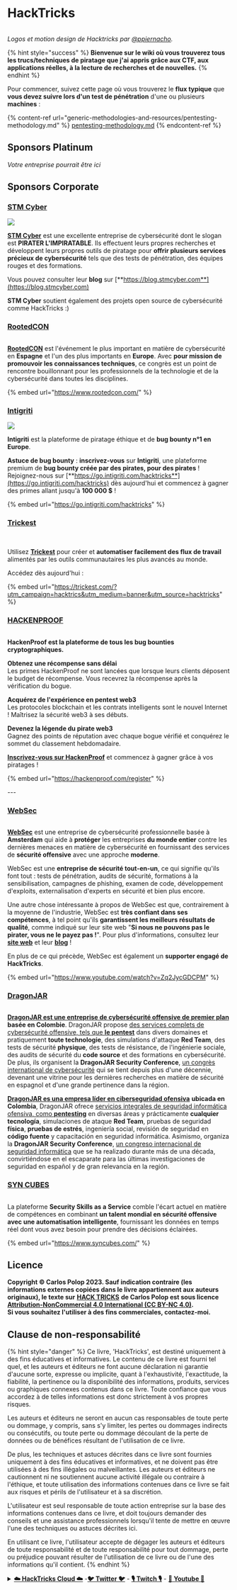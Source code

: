 # HackTricks

<figure><img src=".gitbook/assets/hacktricks.gif" alt=""><figcaption></figcaption></figure>

_Logos et motion design de Hacktricks par_ [_@ppiernacho_](https://www.instagram.com/ppieranacho/)_._

{% hint style="success" %}
**Bienvenue sur le wiki où vous trouverez tous les trucs/techniques de piratage que j'ai appris grâce aux CTF, aux applications réelles, à la lecture de recherches et de nouvelles.**
{% endhint %}

Pour commencer, suivez cette page où vous trouverez le **flux typique** que **vous devez suivre lors d'un test de pénétration** d'une ou plusieurs **machines** :

{% content-ref url="generic-methodologies-and-resources/pentesting-methodology.md" %}
[pentesting-methodology.md](generic-methodologies-and-resources/pentesting-methodology.md)
{% endcontent-ref %}

## Sponsors Platinum

_Votre entreprise pourrait être ici_

## Sponsors Corporate

### [STM Cyber](https://www.stmcyber.com)

![](<.gitbook/assets/image (642) (1) (1) (1).png>)

[**STM Cyber**](https://www.stmcyber.com) est une excellente entreprise de cybersécurité dont le slogan est **PIRATER L'IMPIRATABLE**. Ils effectuent leurs propres recherches et développent leurs propres outils de piratage pour **offrir plusieurs services précieux de cybersécurité** tels que des tests de pénétration, des équipes rouges et des formations.

Vous pouvez consulter leur **blog** sur [**https://blog.stmcyber.com**](https://blog.stmcyber.com)

**STM Cyber** soutient également des projets open source de cybersécurité comme HackTricks :)

### [RootedCON](https://www.rootedcon.com/)

<figure><img src=".gitbook/assets/image (1) (3) (3).png" alt=""><figcaption></figcaption></figure>

[**RootedCON**](https://www.rootedcon.com) est l'événement le plus important en matière de cybersécurité en **Espagne** et l'un des plus importants en **Europe**. Avec **pour mission de promouvoir les connaissances techniques**, ce congrès est un point de rencontre bouillonnant pour les professionnels de la technologie et de la cybersécurité dans toutes les disciplines.

{% embed url="https://www.rootedcon.com/" %}

### [Intigriti](https://www.intigriti.com)

![](.gitbook/assets/i3.png)

**Intigriti** est la plateforme de piratage éthique et de **bug bounty n°1 en Europe**.

**Astuce de bug bounty** : **inscrivez-vous** sur **Intigriti**, une plateforme premium de **bug bounty créée par des pirates, pour des pirates** ! Rejoignez-nous sur [**https://go.intigriti.com/hacktricks**](https://go.intigriti.com/hacktricks) dès aujourd'hui et commencez à gagner des primes allant jusqu'à **100 000 $** !

{% embed url="https://go.intigriti.com/hacktricks" %}

### [Trickest](https://trickest.com/?utm\_campaign=hacktrics\&utm\_medium=banner\&utm\_source=hacktricks)

<figure><img src=".gitbook/assets/image (9) (1) (2).png" alt=""><figcaption></figcaption></figure>

\
Utilisez [**Trickest**](https://trickest.com/?utm\_campaign=hacktrics\&utm\_medium=banner\&utm\_source=hacktricks) pour créer et **automatiser facilement des flux de travail** alimentés par les outils communautaires les plus avancés au monde.

Accédez dès aujourd'hui :

{% embed url="https://trickest.com/?utm_campaign=hacktrics&utm_medium=banner&utm_source=hacktricks" %}

### [HACKENPROOF](https://bit.ly/3xrrDrL)

<figure><img src=".gitbook/assets/image (1) (3) (1).png" alt=""><figcaption></figcaption></figure>

**HackenProof est la plateforme de tous les bug bounties cryptographiques.**

**Obtenez une récompense sans délai**\
Les primes HackenProof ne sont lancées que lorsque leurs clients déposent le budget de récompense. Vous recevrez la récompense après la vérification du bogue.

**Acquérez de l'expérience en pentest web3**\
Les protocoles blockchain et les contrats intelligents sont le nouvel Internet ! Maîtrisez la sécurité web3 à ses débuts.

**Devenez la légende du pirate web3**\
Gagnez des points de réputation avec chaque bogue vérifié et conquérez le sommet du classement hebdomadaire.

[**Inscrivez-vous sur HackenProof**](https://hackenproof.com/register) et commencez à gagner grâce à vos piratages !

{% embed url="https://hackenproof.com/register" %}

\---

### [WebSec](https://websec.nl/)

<figure><img src=".gitbook/assets/logo.svg" alt=""><figcaption></figcaption></figure>

[**WebSec**](https://websec.nl) est une entreprise de cybersécurité professionnelle basée à **Amsterdam** qui aide à **protéger** les entreprises **du monde entier** contre les dernières menaces en matière de cybersécurité en fournissant des services de **sécurité offensive** avec une approche **moderne**.

WebSec est une **entreprise de sécurité tout-en-un**, ce qui signifie qu'ils font tout : tests de pénétration, audits de sécurité, formations à la sensibilisation, campagnes de phishing, examen de code, développement d'exploits, externalisation d'experts en sécurité et bien plus encore.

Une autre chose intéressante à propos de WebSec est que, contrairement à la moyenne de l'industrie, WebSec est **très confiant dans ses compétences**, à tel point qu'ils **garantissent les meilleurs résultats de qualité**, comme indiqué sur leur site web "**Si nous ne pouvons pas le pirater, vous ne le payez pas !**". Pour plus d'informations, consultez leur [**site web**](https://websec.nl/en/) et leur [**blog**](https://websec.nl/blog/) !

En plus de ce qui précède, WebSec est également un **supporter engagé de HackTricks**.

{% embed url="https://www.youtube.com/watch?v=Zq2JycGDCPM" %}

### [DragonJAR](https://www.dragonjar.org/)

<figure><img src=".gitbook/assets/image (1) (1) (2) (4) (1).png" alt=""><figcaption></figcaption></figure>

[**DragonJAR est une entreprise de cybersécurité offensive de premier plan**](https://www.dragonjar.org/) **basée en Colombie**. DragonJAR propose [des services complets de cybersécurité offensive, tels que **le pentest**](https://www.dragonjar.org/servicios-de-seguridad-informatica) dans divers domaines et pratiquement **toute technologie**, des simulations d'attaque **Red Team**, des tests de sécurité **physique**, des tests de résistance, de l'ingénierie sociale, des audits de sécurité du **code source** et des formations en cybersécurité. De plus, ils organisent la **DragonJAR Security Conference**, [un congrès international de cybersécurité](https://www.dragonjarcon.org/) qui se tient depuis plus d'une décennie, devenant une vitrine pour les dernières recherches en matière de sécurité en espagnol et d'une grande pertinence dans la région.

[**DragonJAR es una empresa líder en ciberseguridad ofensiva**](https://www.dragonjar.org/) **ubicada en Colombia**, DragonJAR ofrece [servicios integrales de seguridad informática ofensiva, como **pentesting**](https://www.dragonjar.org/servicios-de-seguridad-informatica) en diversas áreas y prácticamente **cualquier tecnología**, simulaciones de ataque **Red Team**, pruebas de seguridad **física**, **pruebas de estrés**, ingeniería social, revisión de seguridad en **código fuente** y capacitación en seguridad informática. Asimismo, organiza la **DragonJAR Security Conference**, [un congreso internacional de seguridad informática](https://www.dragonjarcon.org/) que se ha realizado durante más de una década, convirtiéndose en el escaparate para las últimas investigaciones de seguridad en español y de gran relevancia en la región.
### [SYN CUBES](https://www.syncubes.com/)

<figure><img src=".gitbook/assets/image (10) (2) (1).png" alt=""><figcaption></figcaption></figure>

La plateforme **Security Skills as a Service** comble l'écart actuel en matière de compétences en combinant **un talent mondial en sécurité offensive avec une automatisation intelligente**, fournissant les données en temps réel dont vous avez besoin pour prendre des décisions éclairées.

{% embed url="https://www.syncubes.com/" %}

## Licence

**Copyright © Carlos Polop 2023. Sauf indication contraire (les informations externes copiées dans le livre appartiennent aux auteurs originaux), le texte sur** [**HACK TRICKS**](https://github.com/carlospolop/hacktricks) **de Carlos Polop est sous licence** [**Attribution-NonCommercial 4.0 International (CC BY-NC 4.0)**](https://creativecommons.org/licenses/by-nc/4.0/)**.**\
**Si vous souhaitez l'utiliser à des fins commerciales, contactez-moi.**

## **Clause de non-responsabilité**

{% hint style="danger" %}
Ce livre, 'HackTricks', est destiné uniquement à des fins éducatives et informatives. Le contenu de ce livre est fourni tel quel, et les auteurs et éditeurs ne font aucune déclaration ni garantie d'aucune sorte, expresse ou implicite, quant à l'exhaustivité, l'exactitude, la fiabilité, la pertinence ou la disponibilité des informations, produits, services ou graphiques connexes contenus dans ce livre. Toute confiance que vous accordez à de telles informations est donc strictement à vos propres risques.

Les auteurs et éditeurs ne seront en aucun cas responsables de toute perte ou dommage, y compris, sans s'y limiter, les pertes ou dommages indirects ou consécutifs, ou toute perte ou dommage découlant de la perte de données ou de bénéfices résultant de l'utilisation de ce livre.

De plus, les techniques et astuces décrites dans ce livre sont fournies uniquement à des fins éducatives et informatives, et ne doivent pas être utilisées à des fins illégales ou malveillantes. Les auteurs et éditeurs ne cautionnent ni ne soutiennent aucune activité illégale ou contraire à l'éthique, et toute utilisation des informations contenues dans ce livre se fait aux risques et périls de l'utilisateur et à sa discrétion.

L'utilisateur est seul responsable de toute action entreprise sur la base des informations contenues dans ce livre, et doit toujours demander des conseils et une assistance professionnels lorsqu'il tente de mettre en œuvre l'une des techniques ou astuces décrites ici.

En utilisant ce livre, l'utilisateur accepte de dégager les auteurs et éditeurs de toute responsabilité et de toute responsabilité pour tout dommage, perte ou préjudice pouvant résulter de l'utilisation de ce livre ou de l'une des informations qu'il contient.
{% endhint %}

<details>

<summary><a href="https://cloud.hacktricks.xyz/pentesting-cloud/pentesting-cloud-methodology"><strong>☁️ HackTricks Cloud ☁️</strong></a> -<a href="https://twitter.com/hacktricks_live"><strong>🐦 Twitter 🐦</strong></a> - <a href="https://www.twitch.tv/hacktricks_live/schedule"><strong>🎙️ Twitch 🎙️</strong></a> - <a href="https://www.youtube.com/@hacktricks_LIVE"><strong>🎥 Youtube 🎥</strong></a></summary>

* Travaillez-vous dans une **entreprise de cybersécurité** ? Voulez-vous voir votre **entreprise annoncée dans HackTricks** ? ou voulez-vous avoir accès à la **dernière version de PEASS ou télécharger HackTricks en PDF** ? Consultez les [**PLANS D'ABONNEMENT**](https://github.com/sponsors/carlospolop) !
* Découvrez [**The PEASS Family**](https://opensea.io/collection/the-peass-family), notre collection exclusive de [**NFT**](https://opensea.io/collection/the-peass-family)
* Obtenez le [**swag officiel PEASS & HackTricks**](https://peass.creator-spring.com)
* **Rejoignez le** [**💬**](https://emojipedia.org/speech-balloon/) [**groupe Discord**](https://discord.gg/hRep4RUj7f) ou le [**groupe Telegram**](https://t.me/peass) ou **suivez** moi sur **Twitter** [**🐦**](https://github.com/carlospolop/hacktricks/tree/7af18b62b3bdc423e11444677a6a73d4043511e9/\[https:/emojipedia.org/bird/README.md)[**@carlospolopm**](https://twitter.com/hacktricks\_live)**.**
* **Partagez vos astuces de piratage en soumettant des PR au** [**repo hacktricks**](https://github.com/carlospolop/hacktricks) **et au** [**repo hacktricks-cloud**](https://github.com/carlospolop/hacktricks-cloud).

</details>
